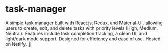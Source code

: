 # task-manager
A simple task manager built with React.js, Redux, and Material-UI, allowing users to create, edit, and delete tasks with priority levels (High, Medium, Neutral). Features include task completion tracking, a clean UI, and light/dark mode support. Designed for efficiency and ease of use. Hosted on Netlify. 🚀

